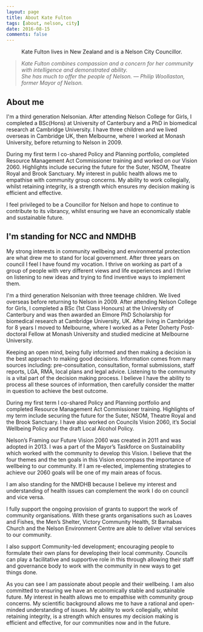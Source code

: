 ```yaml
---
layout: page
title: About Kate Fulton
tags: [about, nelson, city]
date: 2016-08-15
comments: false
---
```

    
<center>Kate Fulton lives in New Zealand and is a Nelson City Councillor.</center>

> *Kate Fulton combines compassion and a concern for her community with intelligence and demonstrated ability.  
She has much to offer the people of Nelson. — Philip Woollaston, former Mayor of Nelson.*

## About me

I'm a third generation Nelsonian. After attending Nelson College for Girls, I completed a BSc(Hons) at University of Canterbury and a PhD in biomedical research at Cambridge University. I have three children and we lived overseas in Cambridge UK, then Melbourne, where I worked at Monash University, before returning to Nelson in 2009.

During my first term I co-shared Policy and Planning portfolio, completed Resource Management Act Commissioner training and worked on our Vision 2060. Highlights include securing the future for the Suter, NSOM, Theatre Royal and Brook Sanctuary. My interest in public health allows me to empathise with community group concerns. My ability to work collegially, whilst retaining integrity, is a strength which ensures my decision making is efficient and effective. 

I feel privileged to be a Councillor for Nelson and hope to continue to contribute to its vibrancy, whilst ensuring we have an economically stable and sustainable future.

## I'm standing for NCC and NMDHB

My strong interests in community wellbeing and environmental protection are what drew me to stand for local government. After three years on council I feel I have found my vocation. I thrive on working as part of a group of people with very different views and life experiences and I thrive on listening to new ideas and trying to find inventive ways to implement them.

I'm a third generation Nelsonian with three teenage children. We lived overseas before returning to Nelson in 2009. After attending Nelson College for Girls, I completed a BSc (1st Class Honours) at the University of Canterbury and was then awarded an Elmore PhD Scholarship for biomedical research at Cambridge University, UK. After living in Cambridge for 8 years I moved to Melbourne, where I worked as a Peter Doherty Post-doctoral Fellow at Monash University and studied medicine at Melbourne University.
 
Keeping an open mind, being fully informed and then making a decision is the best approach to making good decisions. Information comes from many sources including: pre-consultation, consultation, formal submissions, staff reports, LGA, RMA, local plans and legal advice. Listening to the community is a vital part of the decision making process.  I believe I have the ability to process all these sources of information, then carefully consider the matter in question to achieve the best outcome.

During my first term I co-shared Policy and Planning portfolio and completed Resource Management Act Commissioner training. Highlights of my term include securing the future for the Suter, NSOM, Theatre Royal and the Brook Sanctuary. I have also worked on Councils Vision 2060, it’s Social Wellbeing Policy and the draft Local Alcohol Policy.

Nelson’s Framing our Future Vision 2060 was created in 2011 and was adopted in 2013. I was a part of the Mayor’s Taskforce on Sustainability which worked with the community to develop this Vision. I believe that the four themes and the ten goals in this Vision encompass the importance of wellbeing to our community. If I am re-elected, implementing strategies to achieve our 2060 goals will be one of my main areas of focus. 

I am also standing for the NMDHB because I believe my interest and understanding of health issues can complement the work I do on council and vice versa.

I fully support the ongoing provision of grants to support the work of community organisations. With these grants organisations such as Loaves and Fishes, the Men’s Shelter, Victory Community Health, St Barnabas Church and the Nelson Environment Centre are able to deliver vital services to our community. 

I also support Community-led development; encouraging people to formulate their own plans for developing their local community. Councils can play a facilitative and supportive role in this through allowing their staff and governance body to work with the community in new ways to get things done.

As you can see I am passionate about people and their wellbeing. I am also committed to ensuring we have an economically stable and sustainable future. My interest in health allows me to empathise with community group concerns. My scientific background allows me to have a rational and open-minded understanding of issues. My ability to work collegially, whilst retaining integrity, is a strength which ensures my decision making is efficient and effective, for our communities now and in the future.
